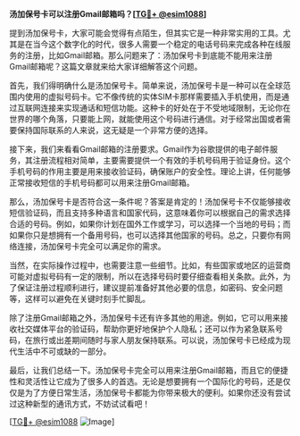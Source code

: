 **汤加保号卡可以注册Gmail邮箱吗？[[TG💪+ @esim1088](https://t.me/s/esim1088)]**

提到汤加保号卡，大家可能会觉得有点陌生，但其实它是一种非常实用的工具。尤其是在当今这个数字化的时代，很多人需要一个稳定的电话号码来完成各种在线服务的注册，比如Gmail邮箱。那么问题来了：汤加保号卡到底能不能用来注册Gmail邮箱呢？这篇文章就来给大家详细解答这个问题。

首先，我们得明确什么是汤加保号卡。简单来说，汤加保号卡是一种可以在全球范围内使用的虚拟号码卡。它不像传统的实体SIM卡那样需要插入手机使用，而是通过互联网连接来实现通话和短信功能。这种卡的好处在于不受地域限制，无论你在世界的哪个角落，只要能上网，就能使用这个号码进行通信。对于经常出国或者需要保持国际联系的人来说，这无疑是一个非常方便的选择。

接下来，我们来看看Gmail邮箱的注册要求。Gmail作为谷歌提供的电子邮件服务，其注册流程相对简单，主要需要提供一个有效的手机号码用于验证身份。这个手机号码的作用主要是用来接收验证码，确保账户的安全性。理论上讲，任何能够正常接收短信的手机号码都可以用来注册Gmail邮箱。

那么，汤加保号卡是否符合这一条件呢？答案是肯定的！汤加保号卡不仅能够接收短信验证码，而且支持多种语言和国家代码，这意味着你可以根据自己的需求选择合适的号码。例如，如果你计划在国外工作或学习，可以选择一个当地的号码；而如果你只是想拥有一个备用号码，也可以选择其他国家的号码。总之，只要你有网络连接，汤加保号卡完全可以满足你的需求。

当然，在实际操作过程中，也需要注意一些细节。比如，有些国家或地区的运营商可能对虚拟号码有一定的限制，所以在选择号码时要仔细查看相关条款。此外，为了保证注册过程顺利进行，建议提前准备好其他必要的信息，如密码、安全问题等，这样可以避免在关键时刻手忙脚乱。

除了注册Gmail邮箱之外，汤加保号卡还有许多其他的用途。例如，它可以用来接收社交媒体平台的验证码，帮助你更好地保护个人隐私；还可以作为紧急联系号码，在旅行或出差期间随时与家人朋友保持联系。可以说，汤加保号卡已经成为现代生活中不可或缺的一部分。

最后，让我们总结一下。汤加保号卡完全可以用来注册Gmail邮箱，而且它的便捷性和灵活性让它成为了很多人的首选。无论是想要拥有一个国际化的号码，还是仅仅是为了方便日常生活，汤加保号卡都能为你带来极大的便利。如果你还没有尝试过这种新型的通讯方式，不妨试试看吧！

[[TG💪+ @esim1088](https://t.me/s/esim1088) ![Image](https://i.postimg.cc/4NQfJmqS/Snipaste-2025-05-13-00-14-12.png)]